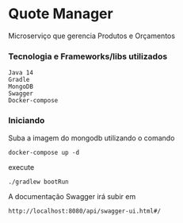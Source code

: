 # Quote Manager
Microserviço que gerencia Produtos e Orçamentos

### Tecnologia e Frameworks/libs utilizados
```shell 
Java 14
Gradle 
MongoDB
Swagger
Docker-compose
```

### Iniciando
Suba a imagem do mongodb utilizando o comando
```
docker-compose up -d
```

execute
```
./gradlew bootRun
```

A documentação Swagger irá subir em
```
http://localhost:8080/api/swagger-ui.html#/
```